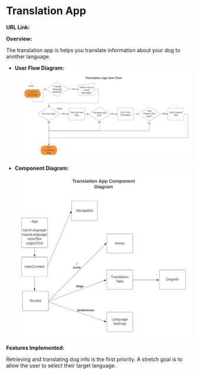 # Translation App

**URL Link:** 

**Overview:**

The translation app is helps you translate information about your dog to another language. 



 - **User Flow Diagram:**
 ![db schema model](User_Flow.png?raw=true  "database_schema")

 - **Component Diagram:**
 ![db schema model](Component_Diagram.png?raw=true  "database_schema")

**Features Implemented:**

Retrieving and translating dog info is the first priority.  A stretch goal is to allow the user to select their target language. 